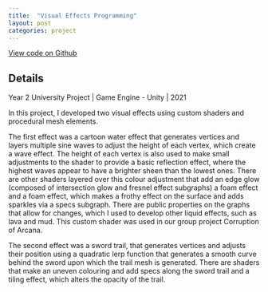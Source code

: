 ```yaml
---
title:  "Visual Effects Programming"
layout: post
categories: project
---
```


[View code on Github](https://github.com/andrewscott02/Graphics-Programming)

## Details

Year 2 University Project | Game Engine - Unity | 2021

<p>
  In this project, I developed two visual effects using custom shaders and procedural mesh elements.

  The first effect was a cartoon water effect that generates vertices and layers multiple sine waves to adjust the height of each vertex, which create a wave effect. The height of each vertex is also used to make small adjustments to the shader to provide a basic reflection effect, where the highest waves appear to have a brighter sheen than the lowest ones. There are other shaders layered over this colour adjustment that add an edge glow (composed of intersection glow and fresnel effect subgraphs) a foam effect and a foam effect, which makes a frothy effect on the surface and adds sparkles via a specs subgraph. There are public properties on the graphs that allow for changes, which I used to develop other liquid effects, such as lava and mud. This custom shader was used in our group project Corruption of Arcana.

  The second effect was a sword trail, that generates vertices and adjusts their position using a quadratic lerp function that generates a smooth curve behind the sword upon which the trail mesh is generated. There are shaders that make an uneven colouring and add specs along the sword trail and a tiling effect, which alters the opacity of the trail.
</p>

